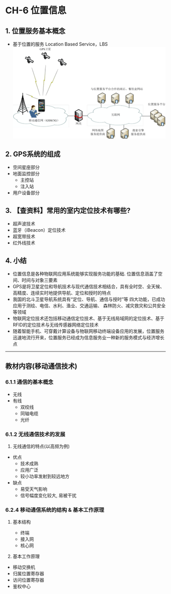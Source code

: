 # CH-6 位置信息

## 1. 位置服务基本概念

- 基于位置的服务 Location Based Service，LBS
![](2020-07-06-15-05-06.png)

## 2. GPS系统的组成
- 空间星座部分
- 地面监控部分
  - 主控站
  - 注入站
- 用户设备部分

## 3. 【查资料】常用的室内定位技术有哪些?
- 超声波技术
- 蓝牙（iBeacon）定位技术
- 超宽带技术
- 红外线技术

## 4. 小结
- 位置信息是各种物联网应用系统能够实现服务功能的基础. 位置信息涵盖了空间、时间与对象三要素
- GPS是将卫星定位和导航技术与现代通信技术相结合，具有全时空、全天候、高精度、连续实时地提供导航、定位和授时的特点
- 我国的北斗卫星导航系统具有“定位、导航、通信与授时”等 四大功能，已成功应用于测绘、电信、水利、渔业、交通运输、 森林防火、减灾救灾和公共安全等领域
- 物联网定位技术还包括移动通信定位技术、基于无线局域网的定位技术、基于RFID的定位技术与无线传感器网络定位技术
- 随着智能手机、可穿戴计算设备与物联网移动终端设备应用的发展，位置服务迅速地流行开来，位置服务已经成为信息服务业一种新的服务模式与经济增长点

---

## 教材内容(移动通信技术)
### 6.1.1 通信的基本概念
- 无线
- 有线
  - 双绞线
  - 同轴电缆
  - 光纤

### 6.1.2 无线通信技术的发展
1. 无线通信的特点(以高频为例)
  - 优点
    - 技术成熟
    - 应用广泛
    - 较小功率发射到较远地方
  - 缺点
    - 易受天气影响
    - 信号幅度变化较大, 易被干扰

### 6.2.4 移动通信系统的结构 & 基本工作原理
1. 基本结构
   - 终端
   - 接入网
   - 核心网

2. 基本工作原理
  - 移动交换机
  - 归属位置寄存器
  - 访问位置寄存器
  - 鉴权中心
